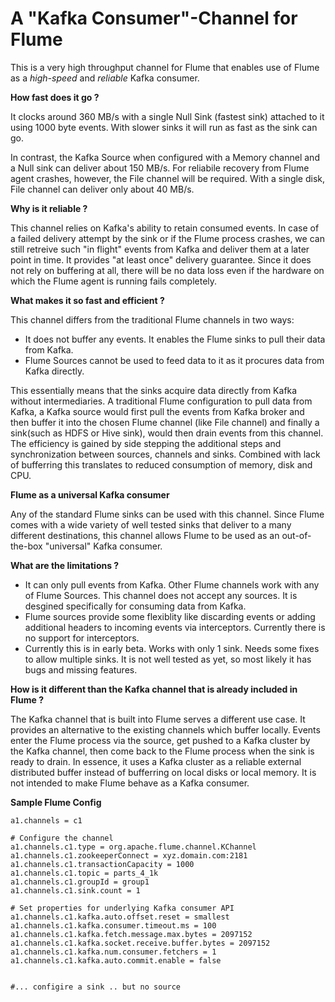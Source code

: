 # A "Kafka Consumer"-Channel for Flume

This is a very high throughput channel for Flume that enables use of Flume as a *high-speed* and *reliable* Kafka consumer.


**How fast does it go ?**

It clocks around 360 MB/s with a single Null Sink (fastest sink) attached to it using 1000 byte events. With slower sinks it will run as fast as the sink can go. 

In contrast, the Kafka Source when configured with a Memory channel and a Null sink can deliver about 150 MB/s. For reliabile recovery from Flume agent crashes, however, the File channel will be required. With a single disk, File channel can deliver only about 40 MB/s. 



**Why is it reliable ?**

  This channel relies on Kafka's ability to retain consumed events. In case of a failed delivery attempt by the sink or if the Flume process crashes, we can still retreive such "in flight" events from Kafka and deliver them at a later point in time. It provides "at least once" delivery guarantee. 
  Since it does not rely on buffering at all, there will be no data loss even if the hardware on which the Flume agent is running fails completely.


**What makes it so fast and efficient ?**

This channel differs from the traditional Flume channels in two ways:
  - It does not buffer any events. It enables the Flume sinks to pull their data from Kafka.
  - Flume Sources cannot be used to feed data to it as it procures data from Kafka directly.

This essentially means that the sinks acquire data directly from Kafka without intermediaries. A traditional Flume configuration to pull data from Kafka, a Kafka source would first pull the events from Kafka broker and then buffer it into the chosen Flume channel (like File channel) and finally a sink(such as HDFS or Hive sink), would then drain events from this channel. The efficiency is gained by side stepping the additional steps and synchronization between sources, channels and sinks. Combined with lack of bufferring this translates to reduced consumption of memory, disk and CPU.


**Flume as a universal Kafka consumer**

  Any of the standard Flume sinks can be used with this channel. Since Flume comes with a wide variety of well tested sinks that  deliver to a many different destinations, this channel allows Flume to be used as an out-of-the-box  "universal" Kafka consumer.


**What are the limitations ?**

- It can only pull events from Kafka. Other Flume channels work with any of Flume Sources. This channel does not accept any sources. It is desgined specifically for consuming data from Kafka.
- Flume sources provide some flexiblity like discarding events or adding additional headers to incoming events via interceptors. Currently there is no support for interceptors.
- Currently this is in early beta. Works with only 1 sink. Needs some fixes to allow multiple sinks. It is not well tested as yet, so most likely it has bugs and missing features.

**How is it different than the Kafka channel that is already included in Flume ?**

  The Kafka channel that is built into Flume serves a different use case. It provides an alternative to the existing channels  which buffer locally. Events enter the Flume process via the source, get pushed to a Kafka cluster by the Kafka channel, then come back to the Flume process when the sink is ready to drain. In essence, it uses a Kafka cluster as a reliable external distributed buffer instead of bufferring on local disks or local memory. It is not intended to make Flume behave as a Kafka consumer. 
   

**Sample Flume Config**

```
a1.channels = c1

# Configure the channel
a1.channels.c1.type = org.apache.flume.channel.KChannel
a1.channels.c1.zookeeperConnect = xyz.domain.com:2181
a1.channels.c1.transactionCapacity = 1000
a1.channels.c1.topic = parts_4_1k
a1.channels.c1.groupId = group1
a1.channels.c1.sink.count = 1

# Set properties for underlying Kafka consumer API
a1.channels.c1.kafka.auto.offset.reset = smallest
a1.channels.c1.kafka.consumer.timeout.ms = 100
a1.channels.c1.kafka.fetch.message.max.bytes = 2097152
a1.channels.c1.kafka.socket.receive.buffer.bytes = 2097152
a1.channels.c1.kafka.num.consumer.fetchers = 1
a1.channels.c1.kafka.auto.commit.enable = false


#... configire a sink .. but no source 

```

